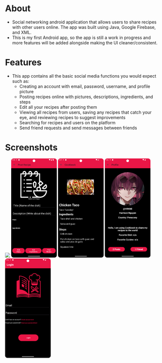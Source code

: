 # About
  - Social networking android application that allows users to share recipes with other users online. The app was built using Java, Google Firebase, and XML.
  - This is my first Android app, so the app is still a work in progress and more features will be added alongside making the UI cleaner/consistent.

# Features
  - This app contains all the basic social media functions you would expect such as:
      - Creating an account with email, password, username, and profile picture
      - Posting recipes online with pictures, descriptions, ingredients, and steps
      - Edit all your recipes after posting them
      - Viewing all recipes from users, saving any recipes that catch your eye, and reviewing recipes to suggest improvements
      - Searching for recipes and users on the platform
      - Send friend requests and send messages between friends
   
# Screenshots
<p float="left">
  <img src="screenshots/Screenshot_20240401_174456.png"  class="imgbr"  width="150"/>
  <img src="screenshots/Screenshot_20240401_174602.png"  class="imgbr"  width="150"/>
  <img src="screenshots/Screenshot_20240401_174719.png"  class="imgbr"  width="150"/>
  <img src="screenshots/Screenshot_20240401_174829.png"  class="imgbr"  width="150"/>
  <img src="screenshots/Screenshot_20240401_174848.png"  class="imgbr"  width="150"/>
</p>
